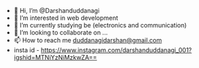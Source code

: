 - 👋 Hi, I’m @Darshanduddanagi
- 👀 I’m interested in web development
- 🌱 I’m currently studying be (electronics and communication)
- 💞️ I’m looking to collaborate on ...
- 📫 How to reach me  duddanagidarshan@gmail.com
- insta id - https://www.instagram.com/darshanduddanagi_001?igshid=MTNiYzNiMzkwZA==
<!---
Darshanduddanagi/Darshanduddanagi is a ✨ special ✨ repository because its `README.md` (this file) appears on your GitHub profile.
You can click the Preview link to take a look at your changes.
--->
